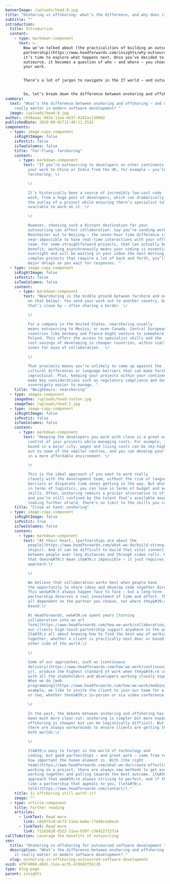 ```yaml
---
bannerImage: /uploads/head-8.jpg
title: "Onshoring vs offshoring: what’s the difference, and why does it matter? "
subtitle: ""
introduction:
  title: Introduction
  content:
    - type: markdown-component
      text: >-
        Now we’ve talked about [the practicalities of building an outsourcing
        partnership](https://www.headforwards.com/insights/why-outsourced-software-development-works/),
        it’s time to explore what happens next. Once you’ve decided to
        outsource, it becomes a question of who – and where – you choose to do
        your work. 


        There’s a lot of jargon to navigate in the IT world – and outsourcing is no exception. 


        So, let’s break down the difference between onshoring and offshoring for outsourced software development and evaluate some of the pros and cons. We’ll also pose a new question about how you outsource: in an age of widespread remote working and digital collaboration, does it even matter where your partners are based?
summary:
  text: "What’s the difference between onshoring and offshoring – and does it
    really matter in modern software development? "
  image: /uploads/head-8.jpg
author: c038aaac-943e-11ea-bb37-0242ac130002
publishedDate: 2020-09-01T12:48:11.253Z
components:
  - type: image-copy-component
    isRightImage: false
    isPostit: false
    isTwoColumns: false
    title: "Far-flung: farshoring"
    content:
      - type: markdown-component
        text: "If you’re outsourcing to developers on other continents – like sending
          your work to China or India from the UK, for example – you’re
          farshoring. \r

          \r

          It’s historically been a source of incredibly low-cost code
          work, from a huge pool of developers, which can dramatically decrease
          the outlay of a project while ensuring there’s specialist talent
          available to work on it. \r

          \r

          However, choosing such a distant destination for your
          outsourcing can affect collaboration. Say you’re sending work from
          Manchester out to Beijing – the seven-hour time difference can make it
          near-impossible to have real-time interactions with your offshore
          team. For some straightforward projects, that can actually be a
          benefit; working asynchronously means your coding is essentially done
          overnight and will be waiting in your inbox the next morning. But for
          complex projects that require a lot of back and forth, you’ll risk
          major delays as you wait for responses. "
  - type: image-copy-component
    isRightImage: false
    isPostit: false
    isTwoColumns: false
    content:
      - type: markdown-component
        text: "Nearshoring is the middle ground between farshore and onshore work (more
          on that below). You send your work out to another country, but one
          that’s close by – often sharing a border. \r

          \r

          For a company in the United States, nearshoring usually
          means outsourcing to Mexico, or even Canada. Central European
          countries like Germany and France might venture to somewhere like
          Poland. This offers the access to specialist skills and the
          cost-savings of developing in cheaper countries, within similar time
          zones for ease of collaboration.  \r

          \r

          That proximity means you’re unlikely to come up against the
          cultural differences or language barriers that can make farshoring
          impractical. Plus, keeping your projects within your continent can
          make key considerations such as regulatory compliance and data
          sovereignty easier to manage. "
    title: "Neighbours: nearshoring"
  - type: images-component
    imageOne: /uploads/head-stolen.jpg
    imageTwo: /uploads/head-1.jpg
  - type: image-copy-component
    isRightImage: false
    isPostit: false
    isTwoColumns: false
    content:
      - type: markdown-component
        text: "Keeping the developers you work with close is a great way to maintain
          control of your projects while managing costs. For example, if you’re
          based in a major city, wages and living costs can be sky-high. Move
          out to some of the smaller centres, and you can develop your software
          in a more affordable environment. \r

          \r

          This is the ideal approach if you want to work really
          closely with the development team, without the risk of language
          barriers or disparate time zones getting in the way. But what you gain
          in terms of logistics, you can lose in terms of budget and access to
          skills. Often, onshoring remains a pricier alternative to offshoring,
          and you’re still confined by the talent that’s available nearby. By
          looking further afield, there’s no limit to the skills you can hire. "
    title: "Close at hand: onshoring"
  - type: image-copy-component
    isRightImage: false
    isPostit: true
    isTwoColumns: false
    content:
      - type: markdown-component
        text: "At their heart, [partnerships are about the
          people](https://www.headforwards.com/what-we-do/build-strong-relation\
          ships/). And it can be difficult to build that vital connection
          between people over long distances and through video calls. However,
          that doesn&#39;t mean it&#39;s impossible – it just requires a new
          approach.\r

          \r

          We believe that collaboration works best when people have
          the opportunity to share ideas and develop code together directly.
          This won&#39;t always happen face to face – but a long-term
          partnership deserves a real investment of time and effort. That&#39;s
          all dependent on the partner you choose, not where they&#39;re
          based.\r

          At Headforwards, we&#39;ve spent years [turning
          collaboration into an art
          form](https://www.headforwards.com/how-we-work/collaboration/); giving
          our clients high-touch partnership support anywhere in the world.
          It&#39;s all about knowing how to find the best way of working
          together, whether a client is practically next door or based on the
          other side of the world.\r

          \r

          Some of our approaches, such as [continuous
          delivery](https://www.headforwards.com/how-we-work/continuous-deliver\
          y/), produce the highest standard of work when they&#39;re conducted
          with all the stakeholders and developers working closely together.
          When we do [mob
          programming](https://www.headforwards.com/how-we-work/mobbing/), for
          example, we like to invite the client to join our team for a session
          or two, whether that&#39;s in-person or via video conference.\r

          \r

          In the past, the debate between onshoring and offshoring has
          been much more clear-cut: onshoring is simpler but more expensive, and
          offshoring is cheaper but can be logistically difficult. But now,
          there are always workarounds to ensure clients are getting the best of
          both worlds.\r

          \r

          It&#39;s easy to forget in the world of technology and
          coding, but good partnerships – and great work – come from remembering
          how important the human element is. With [the right
          team](https://www.headforwards.com/what-we-do/create-effective-teams/)
          working on a project, there are always new methods to get everyone
          working together and pulling towards the best outcome. It&#39;s an
          approach that we&#39;re always striving to perfect, and if that sounds
          like a partnership that appeals to you, [let&#39;s
          talk](https://www.headforwards.com/contact/)."
    title: Is offshoring still worth it?
    image: ""
  - type: article-component
    title: Further reading
    articles:
      - linkText: Read more
        link: c6e975c0-dc73-11ea-8a6e-774d8cee9ecb
      - linkText: Read more
        link: 71165820-d322-11ea-939f-c56422732714
callToAction: Leverage the benefits of outsourcing
seo:
  title: "Onshoring vs offshoring for outsourced software development "
  description: "What’s the difference between onshoring and offshoring – and does
    it really matter in modern software development? "
  slug: onshoring-vs-offshoring-outsourced-software-development
uuid: af974060-e6d1-11ea-ac35-47db82f92c20
type: blog-page
parent: insights
---
```

